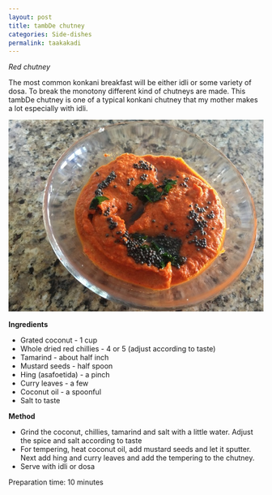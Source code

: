 ```yaml
---
layout: post
title: tambDe chutney
categories: Side-dishes
permalink: taakakadi
---
```


*Red chutney*

The most common konkani breakfast will be either idli or some variety of dosa. To break the monotony different kind of chutneys are made. This tambDe chutney is one of a typical konkani chutney that my mother makes a lot especially with idli.

![](/images/IMG-4266_640x480.jpg)


**Ingredients**

* Grated coconut - 1 cup
* Whole dried red chillies - 4 or 5 (adjust according to taste)
* Tamarind - about half inch
* Mustard seeds - half spoon
* Hing (asafoetida) - a pinch
* Curry leaves - a few
* Coconut oil - a spoonful
* Salt to taste


**Method**

* Grind the coconut, chillies, tamarind and salt with a little water. Adjust the spice and salt according to taste
* For tempering, heat coconut oil, add mustard seeds and let it sputter. Next add hing and curry leaves and add the tempering to the chutney.
* Serve with idli or dosa

Preparation time: 10 minutes

